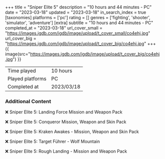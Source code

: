 +++
title = "Sniper Elite 5"
description = "10 hours and 44 minutes - PC"
date = "2023-03-18"
updated = "2023-03-18"
in_search_index = true
[taxonomies]
platforms = ['pc']
rating = []
genres = ['fighting', 'shooter', 'simulator', 'adventure']
[extra]
subtitle = "10 hours and 44 minutes - PC"
completed_at = "2023-03-18"
url_cover_small = "https://images.igdb.com/igdb/image/upload/t_cover_small/co4ehj.jpg"
url_cover_big = "https://images.igdb.com/igdb/image/upload/t_cover_big/co4ehj.jpg"
+++
{{ image(src="https://images.igdb.com/igdb/image/upload/t_cover_big/co4ehj.jpg") }}

|              |            |
| ------------ | ---------- |
| Time played  | 10 hours |
| Played platforms    | PC |
| Completed at | 2023/03/18 |



### Additional Content


❌ Sniper Elite 5: Landing Force Mission and Weapon Pack

❌ Sniper Elite 5: Conqueror Mission, Weapon and Skin Pack

❌ Sniper Elite 5: Kraken Awakes - Mission, Weapon and Skin Pack

❌ Sniper Elite 5: Target Führer - Wolf Mountain

❌ Sniper Elite 5: Rough Landing - Mission and Weapon Pack
